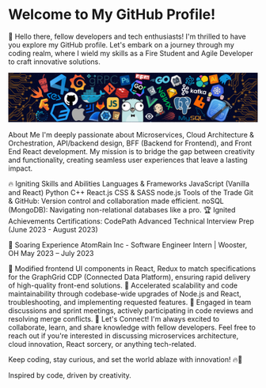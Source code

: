 # Welcome to My GitHub Profile!
👋 Hello there, fellow developers and tech enthusiasts! I'm thrilled to have you explore my GitHub profile. Let's embark on a journey through my coding realm, where I wield my skills as a Fire Student and Agile Developer to craft innovative solutions.

<!--   my-header-img -->
![](header_.png)

About Me
I'm deeply passionate about Microservices, Cloud Architecture & Orchestration, API/backend design, BFF (Backend for Frontend), and Front End React development. My mission is to bridge the gap between creativity and functionality, creating seamless user experiences that leave a lasting impact.

🔥 Igniting Skills and Abilities
Languages & Frameworks
JavaScript (Vanilla and React)
Python
C++
React.js
CSS & SASS
node.js
Tools of the Trade
Git & GitHub: Version control and collaboration made efficient.
noSQL (MongoDB): Navigating non-relational databases like a pro.
🏆 Ignited Achievements
Certifications: CodePath Advanced Technical Interview Prep (June 2023 - August 2023)

🚀 Soaring Experience
AtomRain Inc - Software Engineer Intern | Wooster, OH
May 2023 – July 2023

🔧 Modified frontend UI components in React, Redux to match specifications for the GraphGrid CDP (Connected Data Platform), ensuring rapid delivery of high-quality front-end solutions.
🚀 Accelerated scalability and code maintainability through codebase-wide upgrades of Node.js and React, troubleshooting, and implementing requested features.
🤝 Engaged in team discussions and sprint meetings, actively participating in code reviews and resolving merge conflicts.
🌟 Let's Connect!
I'm always excited to collaborate, learn, and share knowledge with fellow developers. Feel free to reach out if you're interested in discussing microservices architecture, cloud innovation, React sorcery, or anything tech-related.

Keep coding, stay curious, and set the world ablaze with innovation! 🔥🚀

Inspired by code, driven by creativity.

